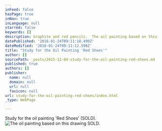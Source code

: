 ```yaml
---
inFeed: false
hasPage: true
inNav: true
inLanguage: null
starred: false
keywords: []
description: Graphite and red pencils.  The oil painting based on this drawing has SOLD.
datePublished: '2016-01-24T09:11:18.499Z'
dateModified: '2016-01-24T09:11:12.598Z'
title: "Study for the Oil Painting 'Red Shoes'"
author: []
sourcePath: _posts/2015-12-04-study-for-the-oil-painting-red-shoes.md
published: true
authors: []
publisher:
  name: null
  domain: null
  url: null
  favicon: null
url: study-for-the-oil-painting-red-shoes/index.html
_type: WebPage

---
```

Study for the oil painting 'Red Shoes'  (SOLD).  ![The oil painting based on this drawing SOLD.](https://s3-us-west-2.amazonaws.com/the-grid-img/p/45fed5a2426393248efed449efeecbc3add8e789.jpg)